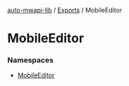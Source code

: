 [auto-mwapi-lib](../README.md) / [Exports](../modules.md) / MobileEditor

# MobileEditor <Badge type="tip" text="Module" />

### Namespaces

- [MobileEditor](MobileEditor.MobileEditor.md)